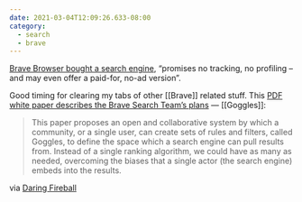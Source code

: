 ```yaml
---
date: 2021-03-04T12:09:26.633-08:00
category:
  - search
  - brave
---
```

[Brave Browser bought a search engine](https://www.theregister.com/2021/03/03/brave_buys_a_search_engine/), “promises no tracking, no profiling – and may even offer a paid-for, no-ad version”.

Good timing for clearing my tabs of other [[Brave]] related stuff. This [PDF white paper describes the Brave Search Team’s plans](https://brave.com/wp-content/uploads/2021/03/goggles.pdf) — [[Goggles]]:

> This paper proposes an open and collaborative system by which a community, or a single user, can create sets of rules and filters, called Goggles, to define the space which a search engine can pull results from. Instead of a single ranking algorithm, we could have as many as needed, overcoming the biases that a single actor (the search engine) embeds into the results. 


via [Daring Fireball](https://daringfireball.net/linked/2021/03/04/brave-search)

